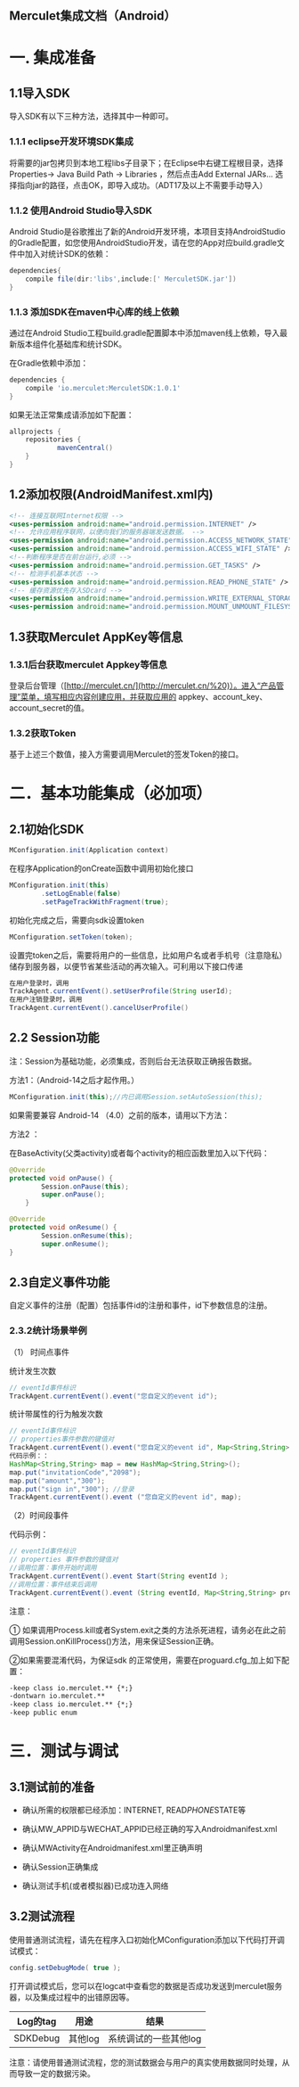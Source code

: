 ## Merculet集成文档（Android）

# 一. 集成准备

## 1.1导入SDK

导入SDK有以下三种方法，选择其中一种即可。

### 1.1.1  eclipse开发环境SDK集成

将需要的jar包拷贝到本地工程libs子目录下；在Eclipse中右键工程根目录，选择 Properties-> Java Build Path -> Libraries ，然后点击Add External JARs... 选择指向jar的路径，点击OK，即导入成功。（ADT17及以上不需要手动导入）

### 1.1.2 使用Android Studio导入SDK

Android Studio是谷歌推出了新的Android开发环境，本项目支持AndroidStudio的Gradle配置，如您使用AndroidStudio开发，请在您的App对应build.gradle文件中加入对统计SDK的依赖：

```groovy
dependencies{
	compile file(dir:'libs',include:[' MerculetSDK.jar'])
}
```

### 1.1.3  添加SDK在maven中心库的线上依赖

通过在Android Studio工程build.gradle配置脚本中添加maven线上依赖，导入最新版本组件化基础库和统计SDK。

在Gradle依赖中添加：

```groovy
dependencies {
	compile 'io.merculet:MerculetSDK:1.0.1' 
}
```

如果无法正常集成请添加如下配置：

```groovy
allprojects {
    repositories {
            mavenCentral()     
    }
}
```

## 

## 1.2添加权限(AndroidManifest.xml内)

```xml
<!-- 连接互联网Internet权限 -->
<uses-permission android:name="android.permission.INTERNET" />
<!-- 允许应用程序联网，以便向我们的服务器端发送数据。 -->
<uses-permission android:name="android.permission.ACCESS_NETWORK_STATE" />
<uses-permission android:name="android.permission.ACCESS_WIFI_STATE" />
<!--判断程序是否在前台运行,必须 -->
<uses-permission android:name="android.permission.GET_TASKS" />
<!-- 检测手机基本状态 -->
<uses-permission android:name="android.permission.READ_PHONE_STATE" />
<!-- 缓存资源优先存入SDcard -->
<uses-permission android:name="android.permission.WRITE_EXTERNAL_STORAGE" />
<uses-permission android:name="android.permission.MOUNT_UNMOUNT_FILESYSTEMS" />  
```

## 1.3获取Merculet AppKey等信息

### 1.3.1后台获取merculet Appkey等信息

登录后台管理（[http://merculet.cn/](http://merculet.cn/%20)）。进入“产品管理”菜单，填写相应内容创建应用，并获取应用的
appkey、account_key、account_secret的值。

### 1.3.2获取Token

基于上述三个数值，接入方需要调用Merculet的签发Token的接口。



# 二．基本功能集成（必加项）

## 2.1初始化SDK


```java
MConfiguration.init(Application context)
```

在程序Application的onCreate函数中调用初始化接口

```java
MConfiguration.init(this)
        .setLogEnable(false)
        .setPageTrackWithFragment(true);
```

初始化完成之后，需要向sdk设置token

```java
MConfiguration.setToken(token);
```

设置完token之后，需要将用户的一些信息，比如用户名或者手机号（注意隐私）储存到服务器，以便节省某些活动的再次输入。可利用以下接口传递

```java
在用户登录时，调用
TrackAgent.currentEvent().setUserProfile(String userId);
在用户注销登录时，调用
TrackAgent.currentEvent().cancelUserProfile()
```

## 2.2 Session功能

注：Session为基础功能，必须集成，否则后台无法获取正确报告数据。

方法1：（Android-14之后才起作用。）

```java
MConfiguration.init(this);//内已调用Session.setAutoSession(this);
```


如果需要兼容 Android-14 （4.0）之前的版本，请用以下方法：

方法2 ：

在BaseActivity(父类activity)或者每个activity的相应函数里加入以下代码：

```java
@Override
protected void onPause() {
        Session.onPause(this);
        super.onPause();
    }

@Override
protected void onResume() {
        Session.onResume(this);
        super.onResume();
}
```



## 2.3自定义事件功能

自定义事件的注册（配置）包括事件id的注册和事件，id下参数信息的注册。

### 2.3.2统计场景举例

（1） 时间点事件

统计发生次数

```java
// eventId事件标识
TrackAgent.currentEvent().event("您自定义的event id");
```

统计带属性的行为触发次数

```java
// eventId事件标识
// properties事件参数的键值对
TrackAgent.currentEvent().event("您自定义的event id", Map<String,String>);
代码示例：：
HashMap<String,String> map = new HashMap<String,String>();
map.put("invitationCode","2098");
map.put("amount","300"); 
map.put("sign in","300"); //登录
TrackAgent.currentEvent().event ("您自定义的event id", map);
```

（2）时间段事件

代码示例：

```java
// eventId事件标识
// properties 事件参数的键值对
//调用位置：事件开始时调用
TrackAgent.currentEvent().event Start(String eventId );
//调用位置：事件结束后调用
TrackAgent.currentEvent().event (String eventId, Map<String,String> properties); 
```



注意：

① 如果调用Process.kill或者System.exit之类的方法杀死进程，请务必在此之前调用Session.onKillProcess()方法，用来保证Session正确。

②如果需要混淆代码，为保证sdk 的正常使用，需要在proguard.cfg_加上如下配置：

```xml
-keep class io.merculet.** {*;} 
-dontwarn io.merculet.**
-keep class io.merculet.** {*;} 
-keep public enum 
```

 

# 三．测试与调试

## 3.1测试前的准备

* 确认所需的权限都已经添加：INTERNET, READ*PHONE*STATE等

* 确认MW_APPID与WECHAT_APPID已经正确的写入Androidmanifest.xml

* 确认MWActivity在Androidmanifest.xml里正确声明

* 确认Session正确集成

* 确认测试手机(或者模拟器)已成功连入网络

## 3.2测试流程

使用普通测试流程，请先在程序入口初始化MConfiguration添加以下代码打开调试模式：

```java
config.setDebugMode( true );  
```

打开调试模式后，您可以在logcat中查看您的数据是否成功发送到merculet服务器，以及集成过程中的出错原因等。

| Log的tag  | 用途    | 结果           |
| -------- | ----- | ------------ |
| SDKDebug | 其他log | 系统调试的一些其他log |

注意：请使用普通测试流程，您的测试数据会与用户的真实使用数据同时处理，从而导致一定的数据污染。